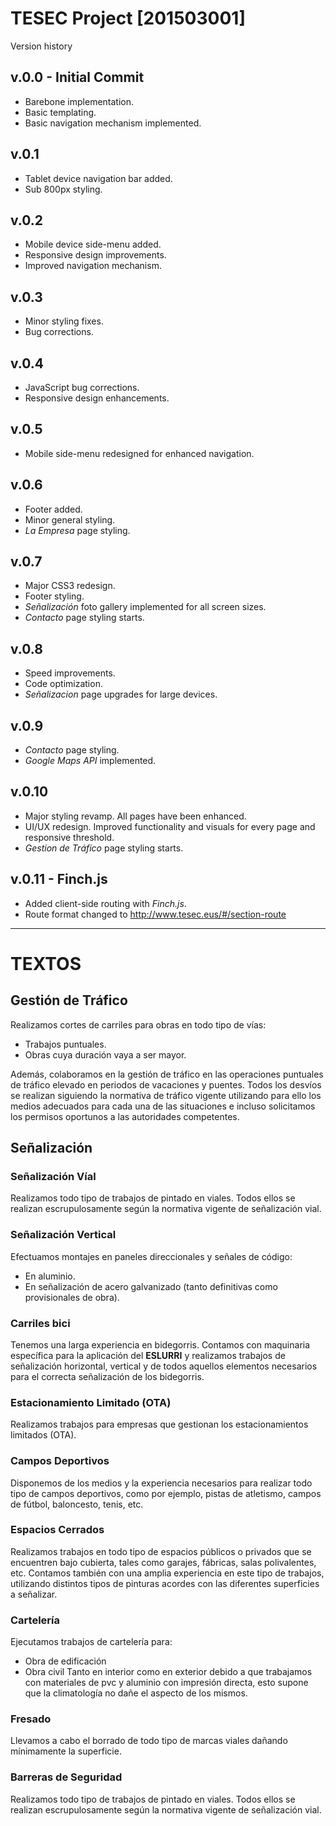 TESEC Project [201503001]
======
Version history

v.0.0 - Initial Commit
------
* Barebone implementation.
* Basic templating.
* Basic navigation mechanism implemented.

v.0.1
------
* Tablet device navigation bar added.
* Sub 800px styling.

v.0.2
------
* Mobile device side-menu added.
* Responsive design improvements.
* Improved navigation mechanism.

v.0.3
------
* Minor styling fixes.
* Bug corrections.

v.0.4
------
* JavaScript bug corrections.
* Responsive design enhancements.

v.0.5
------
* Mobile side-menu redesigned for enhanced navigation.

v.0.6
------
* Footer added.
* Minor general styling.
* _La Empresa_ page styling.

v.0.7
------
* Major CSS3 redesign.
* Footer styling.
* _Señalización_ foto gallery implemented for all screen sizes.
* _Contacto_ page styling starts.

v.0.8
------
* Speed improvements.
* Code optimization.
* _Señalizacion_ page upgrades for large devices.

v.0.9
------
* _Contacto_ page styling.
* _Google Maps API_ implemented.

v.0.10
------
* Major styling revamp. All pages have been enhanced.
* UI/UX redesign. Improved functionality and visuals for every page and responsive threshold.
* _Gestion de Tráfico_ page styling starts.


v.0.11 - Finch.js
------
* Added client-side routing with *Finch.js*.
* Route format changed to http://www.tesec.eus/#/section-route


--------------------------------------------

TEXTOS
======

Gestión de Tráfico
------
Realizamos cortes de carriles para obras en todo tipo de vías:
* Trabajos puntuales.
* Obras cuya duración vaya a ser mayor.

Además, colaboramos en la gestión de tráfico en las operaciones puntuales de tráfico elevado en periodos de vacaciones y puentes. Todos los desvíos se realizan siguiendo la normativa de tráfico vigente utilizando para ello los medios adecuados para cada una de las situaciones e incluso solicitamos los permisos oportunos a las autoridades competentes.


Señalización
------

### Señalización Víal
Realizamos todo tipo de trabajos de pintado en viales.
Todos ellos se realizan escrupulosamente según la normativa vigente de señalización vial.

### Señalización Vertical
Efectuamos montajes en paneles direccionales y señales de código:
* En aluminio.
* En señalización de acero galvanizado (tanto definitivas como provisionales de obra).

### Carriles bici
Tenemos una larga experiencia en bidegorris. Contamos con maquinaria específica para la aplicación del **ESLURRI** y realizamos trabajos de señalización horizontal, vertical y de todos aquellos elementos necesarios para el correcta señalización de los bidegorris.

### Estacionamiento Limitado (OTA)
Realizamos trabajos para empresas que gestionan los estacionamientos limitados (OTA).

### Campos Deportivos
Disponemos de los medios y la experiencia necesarios para realizar todo tipo de campos deportivos, como por ejemplo, pistas de atletismo, campos de fútbol, baloncesto, tenis, etc.

### Espacios Cerrados
Realizamos trabajos en todo tipo de espacios públicos o privados que se encuentren bajo cubierta, tales como garajes, fábricas, salas polivalentes, etc.
Contamos también con una amplia experiencia en este tipo de trabajos, utilizando distintos tipos de pinturas acordes con las diferentes superficies a señalizar.

### Cartelería
Ejecutamos trabajos de cartelería para:
* Obra de edificación
* Obra civil
Tanto en interior como en exterior debido a que trabajamos con materiales de pvc y aluminio con impresión directa, esto supone que la climatología no dañe el aspecto de los mismos.

### Fresado
Llevamos a cabo el borrado de todo tipo de marcas viales dañando mínimamente la superficie.

### Barreras de Seguridad
Realizamos todo tipo de trabajos de pintado en viales.
Todos ellos se realizan escrupulosamente según la normativa vigente de señalización vial.
